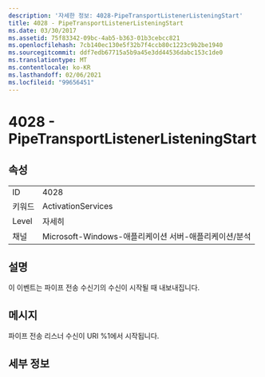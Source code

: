 ```yaml
---
description: '자세한 정보: 4028-PipeTransportListenerListeningStart'
title: 4028 - PipeTransportListenerListeningStart
ms.date: 03/30/2017
ms.assetid: 75f83342-09bc-4ab5-b363-01b3cebcc821
ms.openlocfilehash: 7cb140ec130e5f32b7f4ccb80c1223c9b2be1940
ms.sourcegitcommit: ddf7edb67715a5b9a45e3dd44536dabc153c1de0
ms.translationtype: MT
ms.contentlocale: ko-KR
ms.lasthandoff: 02/06/2021
ms.locfileid: "99656451"
---
```

# <a name="4028---pipetransportlistenerlisteningstart"></a>4028 - PipeTransportListenerListeningStart

## <a name="properties"></a>속성  
  
|||  
|-|-|  
|ID|4028|  
|키워드|ActivationServices|  
|Level|자세히|  
|채널|Microsoft-Windows-애플리케이션 서버-애플리케이션/분석|  
  
## <a name="description"></a>설명  

 이 이벤트는 파이프 전송 수신기의 수신이 시작될 때 내보내집니다.  
  
## <a name="message"></a>메시지  

 파이프 전송 리스너 수신이 URI %1에서 시작됩니다.  
  
## <a name="details"></a>세부 정보
